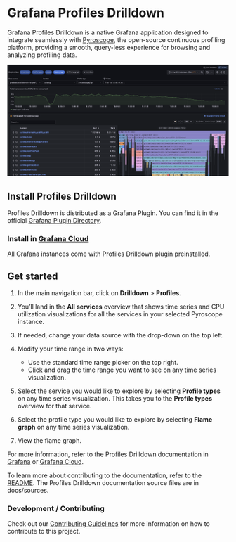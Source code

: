 # Grafana Profiles Drilldown

Grafana Profiles Drilldown is a native Grafana application designed to integrate seamlessly with [Pyroscope](https://github.com/grafana/pyroscope), the open-source continuous profiling platform, providing a smooth, query-less experience for browsing and analyzing profiling data.

![Grafana Profiles Drilldown flame graph](./docs/sources/images/explore-profiles-flamegraph.png)

## Install Profiles Drilldown

Profiles Drilldown is distributed as a Grafana Plugin. You can find it in the official [Grafana Plugin Directory](https://grafana.com/grafana/plugins/grafana-pyroscope-app/).

### Install in [Grafana Cloud](https://grafana.com/products/cloud/)

All Grafana instances come with Profiles Drilldown plugin preinstalled.

## Get started

1. In the main navigation bar, click on **Drilldown** > **Profiles**.
2. You’ll land in the **All services** overview that shows time series and CPU utilization visualizations for all the services in your selected Pyroscope instance.
3. If needed, change your data source with the drop-down on the top left.
4. Modify your time range in two ways:

   - Use the standard time range picker on the top right.
   - Click and drag the time range you want to see on any time series visualization.

5. Select the service you would like to explore by selecting **Profile types** on any time series visualization. This takes you to the **Profile types** overview for that service.
6. Select the profile type you would like to explore by selecting **Flame graph** on any time series visualization.
7. View the flame graph.

For more information, refer to the Profiles Drilldown documentation in [Grafana](https://grafana.com/docs/grafana/latest/explore/simplified-exploration/profiles/) or [Grafana Cloud](https://grafana.com/docs/grafana-cloud/visualizations/simplified-exploration/profiles/).

To learn more about contributing to the documentation, refer to the [README](https://github.com/grafana/profiles-drilldown/blob/main/docs/README.md).
The Profiles Drilldown documentation source files are in docs/sources.

### Development / Contributing

Check out our [Contributing Guidelines](./docs/CONTRIBUTING.md) for more information on how to contribute to this project.
